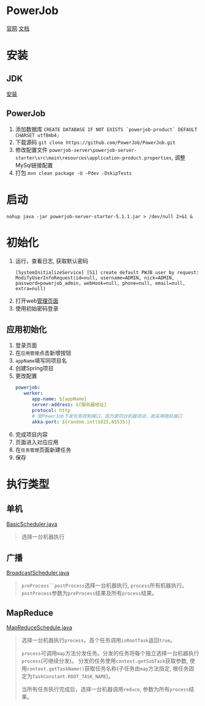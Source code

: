 # PowerJob
[官网](http://www.powerjob.tech/)
[文档](https://www.yuque.com/powerjob/guidence)

# 安装

## JDK
[安装](../../base/JDK安装.md)

## PowerJob
1. 添加数据库 ```CREATE DATABASE IF NOT EXISTS `powerjob-product` DEFAULT CHARSET utf8mb4;```
2. 下载源码 ```git clone https://github.com/PowerJob/PowerJob.git```
3. 修改配置文件 `powerjob-server\powerjob-server-starter\src\main\resources\application-product.properties`, 调整MySql链接配置
4. 打包 ```mvn clean package -U -Pdev -DskipTests```

# 启动
```shell
nohup java -jar powerjob-server-starter-5.1.1.jar > /dev/null 2>&1 &
```

# 初始化
1. 运行，查看日志, 获取默认密码
   ```
   [SystemInitializeService] [S1] create default PWJB user by request: ModifyUserInfoRequest(id=null, username=ADMIN, nick=ADMIN, password=powerjob_admin, webHook=null, phone=null, email=null, extra=null)
   ```
2. 打开web[管理页面](http://192.168.31.201:7700/)
3. 使用初始密码登录

## 应用初始化
1. 登录页面
2. 在`应用管理`点击新增按钮
3. `appName`填写同项目名
4. 创建Spring项目
5. 更改配置
   ```yaml
   powerjob:
      worker:
         app-name: ${appName}
         server-address: ${服务器地址}
         protocol: http
         # 受PowerJob下发任务控制端口，因为是同台机器测试，故采用随机端口
         akka-port: ${random.int(1025,65535)}
   ```
6. 完成项目内容
7. 页面进入对应应用
8. 在`任务管理`页面新建任务
9. 保存

# 执行类型
## 单机
[BasicScheduler.java](src/main/java/com/example/BasicScheduler.java)
> 选择一台机器执行

## 广播
[BroadcastScheduler.java](src/main/java/com/example/BroadcastScheduler.java)
> `preProcess``postProcess`选择一台机器执行, `process`所有机器执行。
> `postProcess`参数为`preProcess`结果及所有`process`结果。

## MapReduce
[MapReduceSchedule.java](src/main/java/com/example/MapReduceSchedule.java)
> 选择一台机器执行`process`。首个任务调用`isRootTask`返回`true`。
> 
> `process`可调用`map`方法分发任务。分发的任务将每个独立选择一台机器执行`process`(可继续分发)。
> 分发的任务使用`context.getSubTask`获取参数, 使用`context.getTaskName()`获取任务名称(子任务由`map`方法指定, 根任务固定为`TaskConstant.ROOT_TASK_NAME`)。
> 
> 当所有任务执行完成后，选择一台机器调用`reduce`, 参数为所有`process`结果。

